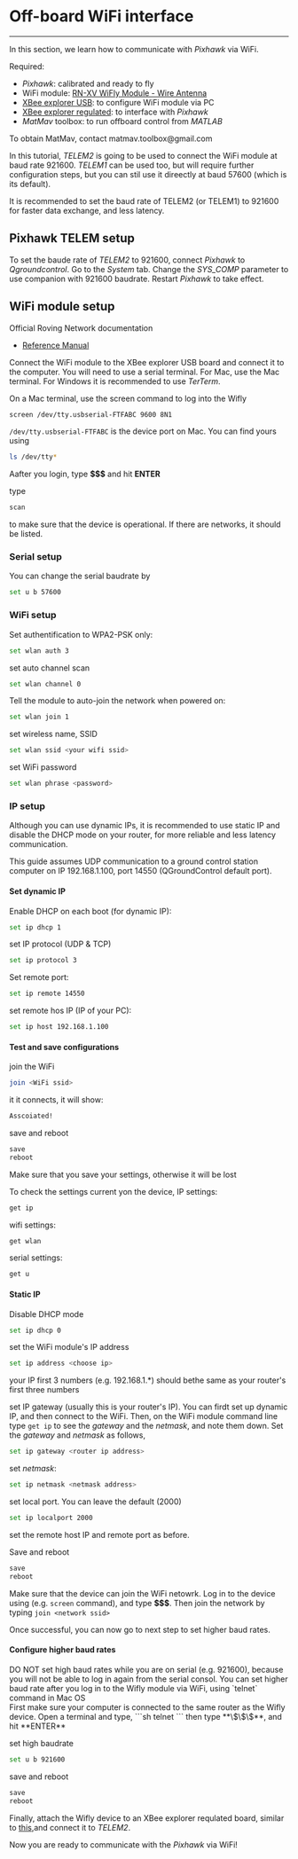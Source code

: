 # Off-board WiFi interface



---
In this section, we learn how to communicate with *Pixhawk* via WiFi.

Required:
* *Pixhawk*: calibrated and ready to fly
* WiFi module: [RN-XV WiFly Module - Wire Antenna](https://www.sparkfun.com/products/10822)
* [XBee explorer USB](https://www.sparkfun.com/products/11812): to configure WiFi module via PC
* [XBee explorer regulated](https://www.sparkfun.com/products/11373): to interface with *Pixhawk*
* *MatMav* toolbox: to run offboard control from *MATLAB*

<div class="info">
To obtain MatMav, contact matmav.toolbox@gmail.com 
</div>

In this tutorial, *TELEM2* is going to be used to connect the WiFi module at baud rate 921600. *TELEM1* can be used too, but will require further configuration steps, but you can stil use it direectly at baud 57600 (which is its default).

<div class="info">
It is recommended to set the baud rate of TELEM2 (or TELEM1) to 921600 for faster data exchange, and less latency.
</div>

## Pixhawk TELEM setup
To set the baude rate of *TELEM2* to 921600, connect *Pixhawk* to *Qgroundcontrol*. Go to the *System* tab. Change the *SYS_COMP* parameter to use companion with 921600 baudrate. Restart *Pixhawk* to take effect.

## WiFi module setup

Official Roving Network documentation
* [Reference Manual](http://dlnmh9ip6v2uc.cloudfront.net/datasheets/Wireless/WiFi/WiFly-RN-UM.pdf)

Connect the WiFi module to the XBee explorer USB board and connect it to the computer. You will need to use a serial terminal. For Mac, use the Mac terminal. For Windows it is recommended to use *TerTerm*.

On a Mac terminal, use the screen command to log into the Wifly

```sh
screen /dev/tty.usbserial-FTFABC 9600 8N1
```
`/dev/tty.usbserial-FTFABC` is the device port on Mac. You can find yours using
```sh
ls /dev/tty*
```
Aafter you login, type **$$$** and hit **ENTER**

type
```sh
scan
```
to make sure that the device is operational. If there are networks, it should be listed.

### Serial setup
You can change the serial baudrate by
```sh
set u b 57600
```

### WiFi setup
Set authentification to WPA2-PSK only:
```sh
set wlan auth 3
```
set auto channel scan
```sh
set wlan channel 0
```
Tell the module to auto-join the network when powered on:
```sh
set wlan join 1
```
set  wireless name, SSID
```sh
set wlan ssid <your wifi ssid>
```
set WiFi password
```sh
set wlan phrase <password>
```
### IP setup
<div class="info">
Although you can use dynamic IPs, it is recommended to use static IP and disable the DHCP mode on your router, for more reliable and less latency communication.
</div>

This guide assumes UDP communication to a ground control station computer on IP 192.168.1.100, port 14550 (QGroundControl default port).
#### Set dynamic IP
Enable DHCP on each boot (for dynamic IP):
```sh
set ip dhcp 1
```
set IP protocol (UDP & TCP)
```sh
set ip protocol 3
```
Set remote port:
```sh
set ip remote 14550
```
set remote hos IP (IP of your PC):
```sh
set ip host 192.168.1.100
```
#### Test and save configurations
join the WiFi
```sh
join <WiFi ssid>
```
it it connects, it will show:
```sh
Asscoiated!
```
save and reboot
```sh
save
reboot
```
<div class="error">
Make sure that you save your settings, otherwise it will be lost
</div>

To check the settings current yon the device,
IP settings:
```sh
get ip
```
wifi settings:
```sh
get wlan
```
serial settings:
```sh
get u
```
#### Static IP
Disable DHCP mode
```sh
set ip dhcp 0
```
set the WiFi module's IP address
```sh
set ip address <choose ip>
```
your IP first 3 numbers (e.g. 192.168.1.\*) should bethe same as your router's first three numbers

set IP gateway (usually this is your router's IP). You can firdt set up dynamic IP, and then connect to the WiFi. Then, on the WiFi module command line type `get ip` to see the *gateway* and the *netmask*, and note them down. Set the *gateway* and *netmask* as follows,
```sh
set ip gateway <router ip address>
```
set *netmask*:
```sh
set ip netmask <netmask address>
```
set local port. You can leave the default (2000)
```sh
set ip localport 2000
```
set the remote host IP and remote port as before.

Save and reboot
```sh
save
reboot
```
Make sure that the device can join the WiFi netowrk. Log in to the device using (e.g. `screen` command), and type **\$\$\$**. Then join the network by typing `join <network ssid>`

Once successful, you can now go to next step to set higher baud rates.
#### Configure higher baud rates
<div class="error">
DO NOT set high baud rates while you are on serial (e.g. 921600), because you will not be able to log in again from the serial consol. You can set higher baud rate after you log in to the Wifly module via WiFi, using `telnet` command in Mac OS
</div>
First make sure your computer is connected to the same router as the Wifly device. Open a terminal and type,
```sh
telnet <wifly ip address> <wifly localport>
```
then type **\$\$\$**, and hit **ENTER**

set high baudrate
```sh
set u b 921600
```
save and reboot
```sh
save
reboot
```
Finally, attach the Wifly device to an XBee explorer requlated board, similar to [this](https://www.sparkfun.com/products/11373),and connect it to *TELEM2*.

Now you are ready to communicate with the *Pixhawk* via WiFi!